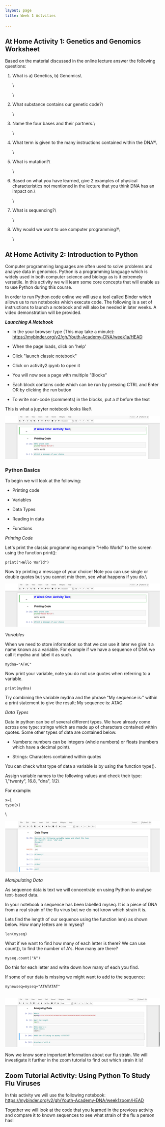 ```yaml
---
layout: page
title: Week 1 Actvities

---
```

## At Home Activity 1: Genetics and Genomics Worksheet 


Based on the material discussed in the online lecture answer the following questions:

1. What is a) Genetics, b) Genomics\

   \

   \

2. What substance contains our genetic code?\

   \

3. Name the four bases and their partners.\

   \

4. What term is given to the many instructions contained within the DNA?\

   \

5. What is mutation?\

   \

6. Based on what you have learned, give 2 examples of physical characteristics not mentioned in the lecture that you think DNA has an impact on.\

   \

7. What is sequencing?\

   \

8. Why would we want to use computer programming?\

   \

## At Home Activity 2: Introduction to Python

Computer programming languages are often used to solve problems and analyse data in genomics. Python is a programming language which is widely used in both computer science and biology as is it extremely versatile. In this activity we will learn some core concepts that will enable us to use Python during this course.

In order to run Python code online we will use a tool called Binder which allows us to run notebooks which execute code. The following is a set of instructions to launch a notebook and will also be needed in later weeks. A video demonstration will be provided.


***Launching A Notebook***

-   In the your browser type (This may take a minute):
    https://mybinder.org/v2/gh/Youth-Academy-DNA/week1a/HEAD

-   When the page loads, click on 'help'

-   Click \"launch classic notebook\"

-   Click on activity2.ipynb to open it

-   You will now see a page with multiple \"Blocks\"

-   Each block contains code which can be run by pressing CTRL and Enter
    OR by clicking the run button

-   To write non-code (comments) in the blocks, put a \# before the text

This is what a jupyter notebook looks like!\

![](images/printingcode.png)



### Python Basics 

To begin we will look at the following:

-   Printing code

-   Variables

-   Data Types

-   Reading in data

-   Functions



*Printing Code*

 Let's print the classic programming example \"Hello World\" to the screen using the function print():

```{python}
print("Hello World") 
```

Now try printing a message of your choice! Note you can use single or double quotes but you cannot mix them, see what happens if you do.\



![](images/printingcode.png)

*Variables*

When we need to store information so that we can use it later we give it a name known as a variable. For example if we have a sequence of DNA we call it mydna and label it as such.

```{python}
mydna="ATAC"
```



Now print your variable, note you do not use quotes when referring to a variable.

```{python}
print(mydna)
```


Try combining the variable mydna and the phrase \"My sequence is:" within a print statement to give the result: My sequence is: ATAC

*Data Types*

Data in python can be of several different types. We have already come across one type: strings which are made up of characters contained within quotes. Some other types of data are contained below.

-   Numbers: numbers can be integers (whole numbers) or floats (numbers
    which have a decimal point).

-   Strings: Characters contained within quotes

You can check what type of data a variable is by using the function type().

Assign variable names to the following values and check their type:
1,\"twenty\", 16.8, \"dna\", 1/2\

For example:

```{python}
x=1
type(x)
```

\

![](images/datatypes.png)



*Manipulating Data*

As sequence data is text we will concentrate on using Python to analyse text-based data.

In your notebook a sequence has been labelled myseq. It is a piece of DNA from a real strain of the flu virus but we do not know which strain it is. 

Lets find the length of our sequence using the function len() as shown below. How many letters are in myseq?

```{python}
len(myseq)
```



What if we want to find how many of each letter is there?
We can use count(), to find the number of A's. How many are there?

```{python}
myseq.count("A")
```


Do this for each letter and write down how many of each you find.

If some of our data is missing we might want to add to the sequence:

```{python}
mynewseq=myseq+"ATATATAT"
```

\
![](images/analysingdata1.png)


Now we know some important information about our flu strain. We will investigate it further in the zoom tutorial to find out which strain it is! 





## Zoom Tutorial Activity:  Using Python To Study Flu Viruses 


In this activity we will use the following notebook: https://mybinder.org/v2/gh/Youth-Academy-DNA/week1zoom/HEAD  

Together we will look at the code that you learned in the previous activity and compare it to known sequences to see what strain of the flu a person has!
